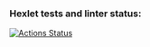 ### Hexlet tests and linter status:
[![Actions Status](https://github.com/jeks0n/devops-for-programmers-project-lvl1/workflows/hexlet-check/badge.svg)](https://github.com/jeks0n/devops-for-programmers-project-lvl1/actions)
